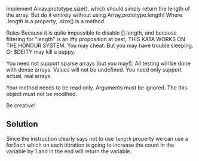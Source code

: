Implement Array.prototype.size(), which should simply return the length of the array. But do it entirely without using Array.prototype.length!
Where .length is a property, .size() is a method.

Rules
Because it is quite impossible to disable [].length, and because filtering for "length" is an iffy proposition at best,
THIS KATA WORKS ON THE HONOUR SYSTEM.
You may cheat. But you may have trouble sleeping. Or $DEITY may kill a puppy.

You need not support sparse arrays (but you may!). All testing will be done with dense arrays.
Values will not be undefined. You need only support actual, real arrays.

Your method needs to be read only. Arguments must be ignored. The this object must not be modified.

Be creative!

## Solution
Since the instruction clearly says not to use `length` property we can use a forEach which on each ititration is going to increase the count in the variable by 1 and in the end will return the variable.